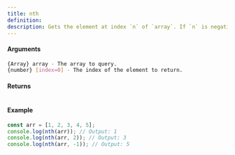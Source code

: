 ```yaml
---
title: nth
definition: 
description: Gets the element at index `n` of `array`. If `n` is negative, the nth element from the end is returned.
---
```



#### Arguments


```bash
{Array} array - The array to query.
{number} [index=0] - The index of the element to return.
```


#### Returns


```bash

```


#### Example


```ts
const arr = [1, 2, 3, 4, 5];
console.log(nth(arr)); // Output: 1
console.log(nth(arr, 2)); // Output: 3
console.log(nth(arr, -1)); // Output: 5
```